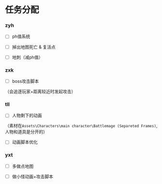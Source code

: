 # 任务分配

### zyh

- [ ] ph值系统

- [ ] 掉出地图死亡 & 复活点

- [ ] 地刺（减ph值）

### zxk

- [ ] boss攻击脚本

（会追逐玩家+距离较近时发起攻击）

### tll

- [ ] 人物剩下的动画

（素材在`Assets\Characters\main character\Battlemage (Separeted Frames)`,人物和道具是分开的）

- [ ] 动画脚本优化

### yxt

- [ ] 多做点地图

- [ ] 做小怪动画+攻击脚本